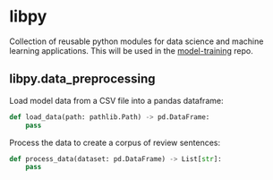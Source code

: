 # libpy
Collection of reusable python modules for data science and machine learning applications.
This will be used in the [model-training](https://github.com/remla23-team14/model-training) repo.

## libpy.data_preprocessing
Load model data from a CSV file into a pandas dataframe:
```py
def load_data(path: pathlib.Path) -> pd.DataFrame:
    pass
```

Process the data to create a corpus of review sentences:
```py
def process_data(dataset: pd.DataFrame) -> List[str]:
    pass
```
